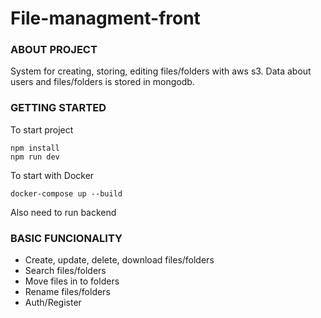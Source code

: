 # File-managment-front

### ABOUT PROJECT

System for creating, storing, editing files/folders with aws s3. Data about users and files/folders is stored in mongodb.

### GETTING STARTED

To start project
```
npm install
npm run dev
```

To start with Docker
```
docker-compose up --build
```

Also need to run backend

### BASIC FUNCIONALITY

- Create, update, delete, download files/folders
- Search files/folders
- Move files in to folders
- Rename files/folders
- Auth/Register
